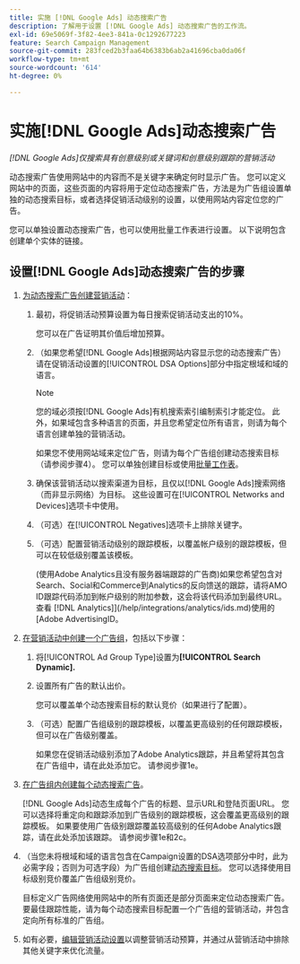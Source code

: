 ```yaml
---
title: 实施 [!DNL Google Ads] 动态搜索广告
description: 了解用于设置 [!DNL Google Ads] 动态搜索广告的工作流。
exl-id: 69e5069f-3f82-4ee3-841a-0c1292677223
feature: Search Campaign Management
source-git-commit: 283fced2b3faa64b6383b6ab2a41696cba0da06f
workflow-type: tm+mt
source-wordcount: '614'
ht-degree: 0%

---
```


# 实施[!DNL Google Ads]动态搜索广告

*[!DNL Google Ads]仅搜索具有创意级别或关键词和创意级别跟踪的营销活动*

动态搜索广告使用网站中的内容而不是关键字来确定何时显示广告。 您可以定义网站中的页面，这些页面的内容将用于定位动态搜索广告，方法是为广告组设置单独的动态搜索目标，或者选择促销活动级别的设置，以使用网站内容定位您的广告。

您可以单独设置动态搜索广告，也可以使用批量工作表进行设置。 以下说明包含创建单个实体的链接。

## 设置[!DNL Google Ads]动态搜索广告的步骤

1. [为动态搜索广告创建营销活动](/help/search-social-commerce/campaign-management/campaigns/campaign-manage.md)：

   1. 最初，将促销活动预算设置为每日搜索促销活动支出的10%。

      您可以在广告证明其价值后增加预算。

   1. （如果您希望[!DNL Google Ads]根据网站内容显示您的动态搜索广告）请在促销活动设置的[!UICONTROL DSA Options]部分中指定根域和域的语言。

      >[!NOTE]
      >
      >您的域必须按[!DNL Google Ads]有机搜索索引编制索引才能定位。 此外，如果域包含多种语言的页面，并且您希望定位所有语言，则请为每个语言创建单独的营销活动。

      如果您不使用网站域来定位广告，则请为每个广告组创建动态搜索目标（请参阅步骤4）。 您可以单独创建目标[](/help/search-social-commerce/campaign-management/campaigns/dynamic-search-target-manage.md)或使用[批量工作表](/help/search-social-commerce/campaign-management/bulksheets/bulksheet-about.md)。

   1. 确保该营销活动以搜索渠道为目标，且仅以[!DNL Google Ads]搜索网络（而非显示网络）为目标。 这些设置可在[!UICONTROL Networks and Devices]选项卡中使用。

   1. （可选）在[!UICONTROL Negatives]选项卡上排除关键字。

   1. （可选）配置营销活动级别的跟踪模板，以覆盖帐户级别的跟踪模板，但可以在较低级别覆盖该模板。

      (使用Adobe Analytics且没有服务器端跟踪的广告商)如果您希望包含对Search、Social和Commerce到Analytics的反向馈送的跟踪，请将AMO ID跟踪代码添加到帐户级别的附加参数，这会将该代码添加到最终URL。 查看 [!DNL Analytics]](/help/integrations/analytics/ids.md)使用的[Adobe AdvertisingID。

1. [在营销活动中创建一个广告组](/help/search-social-commerce/campaign-management/campaigns/ad-group-manage.md)，包括以下步骤：

   1. 将[!UICONTROL Ad Group Type]设置为&#x200B;**[!UICONTROL Search Dynamic].**

   1. 设置所有广告的默认出价。

      您可以覆盖单个动态搜索目标的默认竞价（如果进行了配置）。

   1. （可选）配置广告组级别的跟踪模板，以覆盖更高级别的任何跟踪模板，但可以在广告级别覆盖。

      如果您在促销活动级别添加了Adobe Analytics跟踪，并且希望将其包含在广告组中，请在此处添加它。 请参阅步骤1e。

1. [在广告组内创建每个动态搜索广告](/help/search-social-commerce/campaign-management/campaigns/ad-manage.md)。

   [!DNL Google Ads]动态生成每个广告的标题、显示URL和登陆页面URL。 您可以选择将重定向和跟踪添加到广告级别的跟踪模板，这会覆盖更高级别的跟踪模板。
如果要使用广告级别跟踪覆盖较高级别的任何Adobe Analytics跟踪，请在此处添加该跟踪。 请参阅步骤1e和2c。

1. （当您未将根域和域的语言包含在Campaign设置的DSA选项部分中时，此为必需字段；否则为可选字段）为广告组创建[动态搜索目标](/help/search-social-commerce/campaign-management/campaigns/dynamic-search-target-manage.md)。 您可以选择使用目标级别竞价覆盖广告组级别竞价。

   目标定义广告网络使用网站中的所有页面还是部分页面来定位动态搜索广告。 要最佳跟踪性能，请为每个动态搜索目标配置一个广告组的营销活动，并包含定向所有标准的广告组。

1. 如有必要，[编辑营销活动设置](/help/search-social-commerce/campaign-management/campaigns/campaign-manage.md)以调整营销活动预算，并通过从营销活动中排除其他关键字来优化流量。
